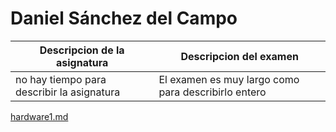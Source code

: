 # Daniel Sánchez del Campo

| Descripcion de la asignatura | Descripcion del examen | 
|--------------|--------------|
| no hay tiempo para describir la asignatura    | El examen es muy largo como para describirlo entero  | 

[hardware1.md](mi_repo_git/harware/hardware1.md)

